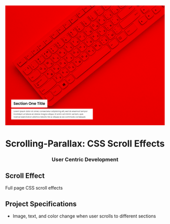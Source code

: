 <h1 align = "center">
<br>
  <img src = "assets/images/scroll-effect.png" width = "600">
  <br>
    <br>
  Scrolling-Parallax: CSS Scroll Effects
  <br>
</ H1>

<h3 align = "center"> User Centric Development </h3>

## Scroll Effect

Full page CSS scroll effects

## Project Specifications

- Image, text, and color change when user scrolls to different sections
